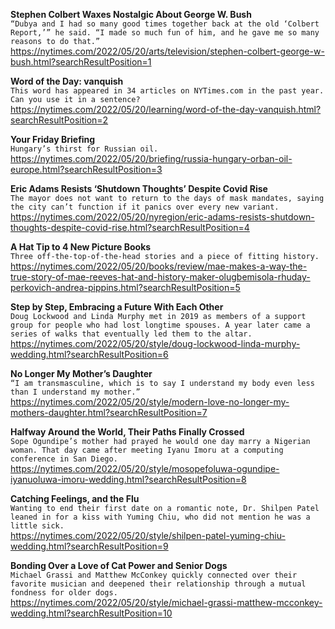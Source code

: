 **Stephen Colbert Waxes Nostalgic About George W. Bush**\
`“Dubya and I had so many good times together back at the old ‘Colbert Report,’” he said. “I made so much fun of him, and he gave me so many reasons to do that.”`\
https://nytimes.com/2022/05/20/arts/television/stephen-colbert-george-w-bush.html?searchResultPosition=1

**Word of the Day: vanquish**\
`This word has appeared in 34 articles on NYTimes.com in the past year. Can you use it in a sentence?`\
https://nytimes.com/2022/05/20/learning/word-of-the-day-vanquish.html?searchResultPosition=2

**Your Friday Briefing**\
`Hungary’s thirst for Russian oil.`\
https://nytimes.com/2022/05/20/briefing/russia-hungary-orban-oil-europe.html?searchResultPosition=3

**Eric Adams Resists ‘Shutdown Thoughts’ Despite Covid Rise**\
`The mayor does not want to return to the days of mask mandates, saying the city can’t function if it panics over every new variant.`\
https://nytimes.com/2022/05/20/nyregion/eric-adams-resists-shutdown-thoughts-despite-covid-rise.html?searchResultPosition=4

**A Hat Tip to 4 New Picture Books**\
`Three off-the-top-of-the-head stories and a piece of fitting history.`\
https://nytimes.com/2022/05/20/books/review/mae-makes-a-way-the-true-story-of-mae-reeves-hat-and-history-maker-olugbemisola-rhuday-perkovich-andrea-pippins.html?searchResultPosition=5

**Step by Step, Embracing a Future With Each Other**\
`Doug Lockwood and Linda Murphy met in 2019 as members of a support group for people who had lost longtime spouses. A year later came a series of walks that eventually led them to the altar.`\
https://nytimes.com/2022/05/20/style/doug-lockwood-linda-murphy-wedding.html?searchResultPosition=6

**No Longer My Mother’s Daughter**\
`“I am transmasculine, which is to say I understand my body even less than I understand my mother.”`\
https://nytimes.com/2022/05/20/style/modern-love-no-longer-my-mothers-daughter.html?searchResultPosition=7

**Halfway Around the World, Their Paths Finally Crossed**\
`Sope Ogundipe’s mother had prayed he would one day marry a Nigerian woman. That day came after meeting Iyanu Imoru at a computing conference in San Diego.`\
https://nytimes.com/2022/05/20/style/mosopefoluwa-ogundipe-iyanuoluwa-imoru-wedding.html?searchResultPosition=8

**Catching Feelings, and the Flu**\
`Wanting to end their first date on a romantic note, Dr. Shilpen Patel leaned in for a kiss with Yuming Chiu, who did not mention he was a little sick.`\
https://nytimes.com/2022/05/20/style/shilpen-patel-yuming-chiu-wedding.html?searchResultPosition=9

**Bonding Over a Love of Cat Power and Senior Dogs**\
`Michael Grassi and Matthew McConkey quickly connected over their favorite musician and deepened their relationship through a mutual fondness for older dogs.`\
https://nytimes.com/2022/05/20/style/michael-grassi-matthew-mcconkey-wedding.html?searchResultPosition=10

